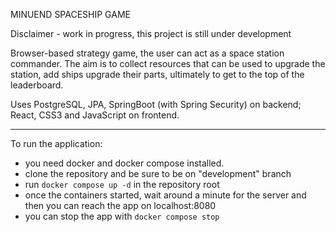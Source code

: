 MINUEND SPACESHIP GAME

Disclaimer - work in progress, this project is still under development

Browser-based strategy game, the user can act as a space station commander. The aim
is to collect resources that can be used to upgrade the station, add ships upgrade their
parts, ultimately to get to the top of the leaderboard. 

Uses PostgreSQL, JPA, SpringBoot (with Spring Security) on backend; React, CSS3 and 
JavaScript on frontend.

-------------

To run the application:

- you need docker and docker compose installed.
- clone the repository and be sure to be on "development" branch
- run ```docker compose up -d``` in the repository root
- once the containers started, wait around a minute for the server and then you can reach the app on localhost:8080
- you can stop the app with ```docker compose stop```



